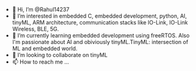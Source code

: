 - 👋 Hi, I’m @Rahul14237
- 👀 I’m interested in embedded C, embedded development, python, AI, tinyML, ARM architecture, communication stacks like IO-Link, IO-Link Wireless, BLE, 5G.
- 🌱 I’m currently learning embedded development using freeRTOS. Also I'm passionate about AI and obiviously tinyML.TinyML: intersection of ML and embedded world.
- 💞️ I’m looking to collaborate on tinyML
- 📫 How to reach me ...

<!---
Rahul14237/Rahul14237 is a ✨ special ✨ repository because its `README.md` (this file) appears on your GitHub profile.
You can click the Preview link to take a look at your changes.
--->
